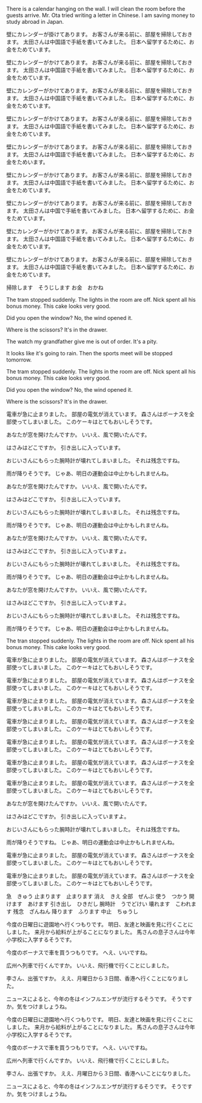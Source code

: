 There is a calendar hanging on the wall.
I will clean the room before the guests arrive.
Mr. Ota tried writing a letter in Chinese.
I am saving money to study abroad in Japan.

壁にカレンダーが掛けてあります。
お客さんが来る前に、部屋を掃除しておきます。
太田さんは中国語で手紙を書いてみました。
日本へ留学するために、お金をためています。

壁にカレンダーがかけてあります。
お客さんが来る前に、部屋を掃除しておきます。
太田さんは中国語で手紙を書いてみました。
日本へ留学するために、お金をためています。

壁にカレンダーがかけてあります。
お客さんが来る前に、部屋を掃除しておきます。
太田さんは中国語で手紙を書いてみました。
日本へ留学するために、お金をためています。

壁にカレンダーがかけてあります。
お客さんが来る前に、部屋を掃除しておきます。
太田さんは中国語で手紙を書いてみました。
日本へ留学するために、お金をためています。

壁にカレンダーがかけてあります。
お客さんが来る前に、部屋を掃除しておきます。
太田さんは中国語で手紙を書いてみました。
日本へ留学するために、お金をためいます。

壁にカレンダーがかけてあります。
お客さんが来る前に、部屋を掃除しておきます。
太田さんは中国語で手紙を書いてみました。
日本へ留学するために、お金をためています。

壁にカレンダーがかけてあります。
お客さんが来る前に、部屋を掃除しておきます。
太田さんは中国で手紙を書いてみました。
日本へ留学するために、お金をためています。

壁にカレンダーがかけてあります。
お客さんが来る前に、部屋を掃除しておきます。
太田さんは中国語で手紙を書いてみました。
日本へ留学するために、お金をためています。

壁にカレンダーがかけてあります。
お客さんが来る前に、部屋を掃除しておきます。
太田さんは中国語で手紙を書いてみました。
日本へ留学するために、お金をためています。

掃除します　そうじします
お金　おかね

The tram stopped suddenly.
The lights in the room are off.
Nick spent all his bonus money.
This cake looks very good.

Did you open the window?
No, the wind opened it.

Where is the scissors?
It's in the drawer.

The watch my grandfather give me is out of order.
It's a pity.

It looks like it's going to rain.
Then the sports meet will be stopped tomorrow.

The tram stopped suddenly.
The lights in the room are off.
Nick spent all his bonus money.
This cake looks very good.

Did you open the window?
No, the wind opened it.

Where is the scissors?
It's in the drawer.

電車が急に止まりました。
部屋の電気が消えています。
森さんはボーナスを全部使ってしまいました。
このケーキはとてもおいしそうです。

あなたが窓を開けたんですか。
いいえ、風で開いたんです。

はさみはどこですか。
引き出しに入っています。

おじいさんにもらった腕時計が壊れてしまいました。
それは残念ですね。

雨が降りそうです。
じゃあ、明日の運動会は中止かもしれませんね。

あなたが窓を開けたんですか。
いいえ、風で開いたんです。

はさみはどこですか。
引き出しに入っています。

おじいさんにもらった腕時計が壊れてしまいました。
それは残念ですね。

雨が降りそうです。
じゃあ、明日の運動会は中止かもしれませんね。

あなたが窓を開けたんですか。
いいえ、風で開いたんです。

はさみはどこですか。
引き出しに入っていますょ。

おじいさんにもらった腕時計が壊れてしまいました。
それは残念ですね。

雨が降りそうです。
じゃあ、明日の運動会は中止かもしれませんね。

あなたが窓を開けたんですか。
いいえ、風で開いたんです。

はさみはどこですか。
引き出しに入っていますよ。

おじいさんにもらった腕時計が壊れてしまいました。
それは残念ですね。

雨が降りそうです。
じゃあ、明日の運動会は中止かもしれませんね。

The tran stopped suddenly.
The lights in the room are off.
Nick spent all his bonus money.
This cake looks very good.

電車が急に止まりました。
部屋の電気が消えています。
森さんはボーナスを全部使ってしまいました。
このケーキはとてもおいしそうです。

電車が急に止まりました。
部屋の電気が消えています。
森さんはボーナスを全部使ってしまいました。
このケーキはとてもおいしそうです。

電車が急に止まりました。
部屋の電気が消えています。
森さんはボーナスを全部使ってしまいました。
このカーキはとてもおいしそうです。

電車が急に止まりました。
部屋の電気が消えています。
森さんはボーナスを全部使ってしまいました。
このケーキはとてもおいしそうです。

電車が急に止まりました。
部屋の電気が消えています。
森さんはボーナスを全部使ってしまいました。
このケーキはとてもおいしそうです。

電車が急に止まりました。
部屋の電気が消えています。
森さんはボーナスを全部使ってしまいました。
このケーキはとてもおいしそうです。

電車が急に止まりました。
部屋の電気が消えています。
森さんはボーナスを全部使ってしまいました。
このケーキはとてもおいしそうです。

あなたが窓を開けたんですか。
いいえ、風で開いたんです。

はさみはどこですか。
引き出しに入っていますよ。

おじいさんにもらった腕時計が壊れてしまいました。
それは残念ですね。

雨が降りそうですね。
じゃあ、明日の運動会は中止かもしれませんね。

電車が急に止まりました。
部屋の電気が消えています。
森さんはボーナスを全部使ってしまいました。
このケーキはとてもおいしそうです。

電車が急に止まりました。
部屋の電気が消えています。
森さんはボーナスを全部使ってしまいました。
このケーキはとてもおいしそうです。

急　きゅう
止まります　止まります
消え　きえ
全部　ぜんぶ
使う　つかう
開けます　あけます
引き出し　ひきだし
腕時計　うでどけい
壊れます　こわれます
残念　ざんねん
降ります　ふります
中止　ちゅうし

今度の日曜日に遊園地へ行くつもりです。
明日、友達と映画を見に行くことにしました。
来月から給料が上がることになりました。
馬さんの息子さんは今年小学校に入学するそうです。

今度のボーナスで車を買うつもりです。
へえ、いいですね。

広州へ列車で行くんですか。
いいえ、飛行機で行くことにしました。

李さん、出張ですか。
ええ、月曜日から３日間、香港へ行くことになりました。

ニュースによると、今年の冬はインフルエンザが流行するそうです。
そうですか。気をつけましょうね。

今度の日曜日に遊園地へ行くつもりです。
明日、友達と映画を見に行くことにしました。
来月から給料が上がることになりました。
馬さんの息子さんは今年小学校に入学するそうです。

今度のボーナスで車を買うつもりです。
へえ、いいですね。

広州へ列車で行くんですか。
いいえ、飛行機で行くことにしました。

李さん、出張ですか。
ええ、月曜日から３日間、香港へいことになりました。

ニュースによると、今年の冬はインフルエンザが流行するそうです。
そうですか。気をつけましょうね。
